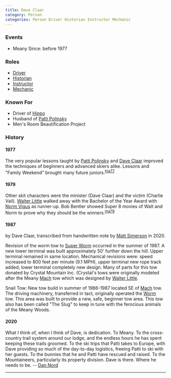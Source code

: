 ```yaml
---
title: Dave Claar
category: Person
categories: Person Driver Historian Instructor Mechanic
---
```


### Events

* Meany Since: before 1977

### Roles

* [Driver](Driver)
* [Historian](Historian)
* [Instructor](Instructor)
* [Mechanic](Mechanic)

### Known For

* Driver of [Hippo](Hippo)
* Husband of [Patti Polinsky](Patty-Polinsky)
* Men's Room Beautification Project

### History

#### 1977

The very popular lessons taught by [Patti Polinsky](Patty-Polinsky) and [Dave Claar](Dave-Claar) improved the techniques of beginners and advanced skiers alike. Lessons and "Family Weekend" brought many future juniors.<sup>[ma77][]</sup>

#### 1979

Other skit characters were the minister (Dave Claar) and the victim (Charlie Vail). [Walter Little](Walter-Little) walked away with the Bachelor of the Year Award with [Norm Vigus](Norm-Vigus) as runner-up. Bob Bentler showed Super 8 movies of Walt and Norm to prove why they should be the winners.<sup>[ma79][]</sup>

#### 1987

by Dave Claar, transcribed from handwritten note by [Matt Simerson](Matt-Simerson) in 2020.

Revision of the worm tow to [Super Worm](Super-Worm) occurred in the summer of 1987. A new lower terminal was built approximately 50' further down the hill. Upper terminal remained in same location. Mechanical revisions were: speed increased to 800 feet per minute (9.1 MPH), upper terminal new rope track added, lower terminal completely new design. Many of parts for this tow donated by Crystal Mountain Inc. (Crystal's tows were originally modeled after the Meany [Mach](Mach) tow which was designed by [Walter Little](Walter-Little).

Snail Tow: New tow build in summer of 1986-1987 located SE of [Mach](Mach) tow. The driving machinery, transferred in tact, originally operated the [Worm](Worm) tow. This area was built to provide a new, safe, beginner tow area. This tow also has been called "The Slug" to keep in tune with the ferocious animals of the Meany Woods.

#### 2020

What I think of, when I think of Dave, is dedication. To Meany. To the cross-country trail system around our lodge, and the endless hours he has spent keeping these trails groomed. To the ski trips that Patti takes to Europe, with Dave providing so much of the day-to-day logistics, freeing Patti to ski with her guests. To the bunnies that he and Patti have rescued and raised. To the Mountaineers, particularly its property division. Dave is there. Where he needs to be. -- [Dan Nord](Dan-Nord)

---

[ma77]: Mountaineer-Annual#1977
[ma79]: Mountaineer-Annual#1979
